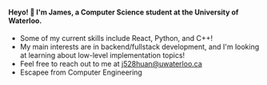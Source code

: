 #### Heyo! 👋 I'm James, a Computer Science student at the University of Waterloo.

-  Some of my current skills include React, Python, and C++!
-  My main interests are in backend/fullstack development, and I'm looking at learning about low-level implementation topics!
-  Feel free to reach out to me at j528huan@uwaterloo.ca
-  Escapee from Computer Engineering
